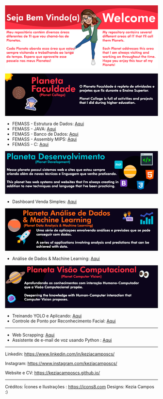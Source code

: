 ![alt text](https://github.com/keziacamposcs/keziacamposcs/blob/main/images/Prancheta%201.png)

![alt text](https://github.com/keziacamposcs/keziacamposcs/blob/main/images/Prancheta%202.png)
*  FEMASS - Estrutura de Dados: [Aqui](https://github.com/keziacamposcs/Femass_EstruturaDeDados_C)
*  FEMASS - JAVA: [Aqui](https://github.com/keziacamposcs/Femass_Java)
*  FEMASS - Banco de Dados: [Aqui](https://github.com/keziacamposcs/Femass_BancoDeDados)
*  FEMASS - Assembly MIPS: [Aqui](https://github.com/keziacamposcs/Femass_AssemblyMIPS)
*  FEMASS - C: [Aqui](https://github.com/keziacamposcs/Femass_C)

![alt text](https://github.com/keziacamposcs/keziacamposcs/blob/main/images/Prancheta%203.png)
*  Dashboard Venda Simples: [Aqui](https://github.com/keziacamposcs/dashboard_vendas_simples)

![alt text](https://github.com/keziacamposcs/keziacamposcs/blob/main/images/Prancheta%204.png)
*  Análise de Dados & Machine Learning: [Aqui](https://github.com/keziacamposcs/AnaliseDeDados-e-MachineLearning)

![alt text](https://github.com/keziacamposcs/keziacamposcs/blob/main/images/Prancheta%205-1.png)
*  Treinando YOLO e Aplicando: [Aqui](https://github.com/keziacamposcs/TreinandocomYOLOeAplicando)
*  Controle de Ponto por Reconhecimento Facial: [Aqui](https://github.com/keziacamposcs/ControlePontoReconhecimentoFacial)

---

*  Web Scrapping: [Aqui](https://github.com/keziacamposcs/WebScraping)
*  Assistente de e-mail de voz usando Python : [Aqui](https://github.com/keziacamposcs/IA_emailPython)

---

Linkedin: https://www.linkedin.com/in/keziacamposcs/

Instagram: https://www.instagram.com/keziacamposcs/

Website e CV: https://keziacamposcs.github.io/

---
Créditos:
Ícones e Ilustrações : https://icons8.com
Designs: Kezia Campos :)
